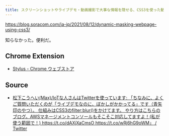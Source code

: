 ```yaml
---
title: スクリーンショットやライブデモ・動画撮影で大事な情報を隠せる、CSS3を使った動的マスキング - SORACOM公式ブログ
---
```


https://blog.soracom.com/ja-jp/2021/08/12/dynamic-masking-webpage-using-css3/

知らなかった。便利だ。

## Chrome Extension

- [Stylus - Chrome ウェブストア](https://chrome.google.com/webstore/detail/stylus/clngdbkpkpeebahjckkjfobafhncgmne)

## Source

- [松下こうへい(Max)/IoTな人さんはTwitterを使っています: 「ちなみに、よくご質問いただくのが「ライブデモなのに、ぼかしがかかってる」です（青矢印のやつ）。 仕組みはCSS3のfilter:blur()をかけてます。 やり方はこちらのブログ。AWSマネージメントコンソールもそこそこ対応してますよ！(私が使う範囲で！) https://t.co/dAXjXaCmsO https://t.co/wRj6hG9oWM」 / Twitter](https://twitter.com/ma2shita/status/1590653928664084485)
